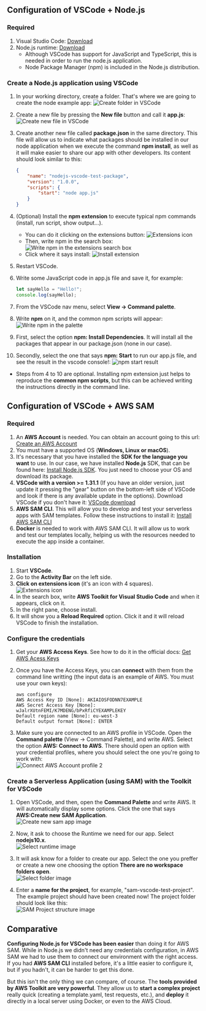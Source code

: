 ## Configuration of VSCode + Node.js

### Required
1. Visual Studio Code: [Download](https://code.visualstudio.com/download)
2. Node.js runtime: [Download](https://nodejs.org/)
    - Although VSCode has support for JavaScript and TypeScript, this is needed in order to run the node.js application.
    - Node Package Manager (npm) is included in the Node.js distribution.

### Create a Node.js application using VSCode
1. In your working directory, create a folder. That's where we are going to create the node example app:
    ![Create folder in VSCode](./img/vscode-create-folder.png)

2. Create a new file by pressing the **New file** button and call it **app.js**:
    ![Create new file in VSCode](./img/vscode-create-file.png)

3. Create another new file called **package.json** in the same directory. This file will allow us to indicate what packages should be installed in our node application when we execute the command **npm install**, as well as it will make easier to share our app with other developers. Its content should look similar to this:

    ```json
    {
        "name": "nodejs-vscode-test-package",
        "version": "1.0.0",
        "scripts": {
            "start": "node app.js"
        }
    }
    ```

4. (Optional) Install the **npm extension** to execute typical npm commands (install, run script, show output...). 
    - You can do it clicking on the extensions button:
        ![Extensions icon](./img/extensions-vscode-icon.png)
    - Then, write npm in the search box:
        ![Write npm in the extensions search box](./img/vscode-npm-extension.png)
    - Click where it says install:
        ![Install extension](./img/vscode-install-extension.png)

5. Restart VSCode.
6. Write some JavaScript code in app.js file and save it, for example:
    ```javascript
    let sayHello = "Hello!";
    console.log(sayHello);
    ```
7. From the VSCode nav menu, select **View -> Command palette**.
8. Write **npm** on it, and the common npm scripts will appear:
    ![Write npm in the palette](./img/vscode-command-palette-npm.png)

9. First, select the option **npm: Install Dependencies**. It will install all the packages that appear in our package.json (none in our case).
10. Secondly, select the one that says **npm: Start** to run our app.js file, and see the result in the vscode console!:
    ![npm start result](./img/npm-start-result.png)

* Steps from 4 to 10 are optional. Installing npm extension just helps to reproduce the **common npm scripts**, but this can be achieved writing the instructions directly in the command line.

## Configuration of VSCode + AWS SAM

### Required
1. An **AWS Account** is needed. You can obtain an account going to this url: [Create an AWS Account](https://aws.amazon.com/)
2. You must have a supported OS (**Windows, Linux or macOS**).
3. It's necessary that you have installed the **SDK for the language you want** to use. In our case, we have installed **Node.js** SDK, that can be found here: [Install Node.js SDK](https://nodejs.org/en/download/). You just need to choose your OS and download its package.
4. **VSCode with a version >= 1.31.1** (If you have an older version, just update it pressing the "gear" button on the bottom-left side of VSCode and look if there is any available update in the options). Download VSCode if you don't have it: [VSCode download](https://code.visualstudio.com/)
5. **AWS SAM CLI**. This will allow you to develop and test your serverless apps with SAM templates. Follow these instructions to install it: [Install AWS SAM CLI](https://docs.aws.amazon.com/es_es/serverless-application-model/latest/developerguide/serverless-sam-cli-install.html)
6. **Docker** is needed to work with AWS SAM CLI. It will allow us to work and test our templates locally, helping us with the resources needed to execute the app inside a container.

### Installation
1. Start **VSCode**.
2. Go to the **Activity Bar** on the left side.
3. **Click on extensions icon** (it's an icon with 4 squares). <br/>
    ![Extensions icon](./img/extensions-vscode-icon.png)
4. In the search box, write **AWS Toolkit for Visual Studio Code** and when it appears, click on it.
5. In the right pane, choose install.
6. It will show you a **Reload Required** option. Click it and it will reload VSCode to finish the installation.

### Configure the credentials
1. Get your **AWS Access Keys**. See how to do it in the official docs: [Get AWS Acess Keys](https://docs.aws.amazon.com/es_es/toolkit-for-vscode/latest/userguide/obtain-credentials.html)

2. Once you have the Access Keys, you can **connect** with them from the command line writting (the input data is an example of AWS. You must use your own keys):
    ```
    aws configure
    AWS Access Key ID [None]: AKIAIOSFODNN7EXAMPLE
    AWS Secret Access Key [None]: wJalrXUtnFEMI/K7MDENG/bPxRfiCYEXAMPLEKEY
    Default region name [None]: eu-west-3
    Default output format [None]: ENTER
    ```

3. Make sure you are connected to an AWS profile in VSCode. Open the **Command palette** (View -> Command Palette), and write AWS. Select the option **AWS: Connect to AWS**. There should open an option with your credential profiles, where you should select the one you're going to work with: <br/>
    ![Connect AWS Account profile 2](./img/connect-aws-account2.png)


### Create a Serverless Application (using SAM) with the Toolkit for VSCode
1. Open VSCode, and then, open the **Command Palette** and write AWS. It will automatically display some options. Click the one that says **AWS:Create new SAM Application**. <br/>
    ![Create new sam app image](./img/create-new-sam-app.png)

2. Now, it ask to choose the Runtime we need for our app. Select **nodejs10.x**. <br/>
    ![Select runtime image](./img/select-runtime.png)

3. It will ask know for a folder to create our app. Select the one you preffer or create a new one choosing the option **There are no workspace folders open**. <br/>
    ![Select folder image](./img/select-folder.png)

4. Enter a **name for the project**, for example, "sam-vscode-test-project". The example project should have been created now! The project folder should look like this: <br/>
    ![SAM Project structure image](./img/sam-project-structure.png)


## Comparative

**Configuring Node.js for VSCode has been easier** than doing it for AWS SAM. While in Node.js we didn't need any credentials configuration, in AWS SAM we had to use them to connect our environment with the right access. If you had **AWS SAM CLI** installed before, it's a little easier to configure it, but if you hadn't, it can be harder to get this done.

But this isn't the only thing we can compare, of course. The **tools provided by AWS Toolkit are very powerful**. They allow us to **start a complex project** really quick (creating a template.yaml, test requests, etc.), and **deploy** it directly in a local server using Docker, or even to the AWS Cloud.